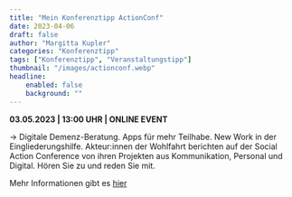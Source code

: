 ```yaml
---
title: "Mein Konferenztipp ActionConf"
date: 2023-04-06 
draft: false
author: "Margitta Kupler"
categories: "Konferenztipp"
tags: ["Konferenztipp", "Veranstaltungstipp"]
thumbnail: "/images/actionconf.webp"
headline: 
    enabled: false
    background: ""
---
```


**03.05.2023 | 13:00 UHR | ONLINE EVENT**  


→ Digitale Demenz-Beratung. Apps für mehr Teilhabe. New Work in der Eingliederungshilfe. Akteur:innen der Wohlfahrt berichten auf der Social Action Conference von ihren Projekten aus Kommunikation, Personal und Digital. Hören Sie zu und reden Sie mit.

<!--more-->

Mehr Informationen gibt es [hier](https://www.mandarin-care.de/social-action-conference)